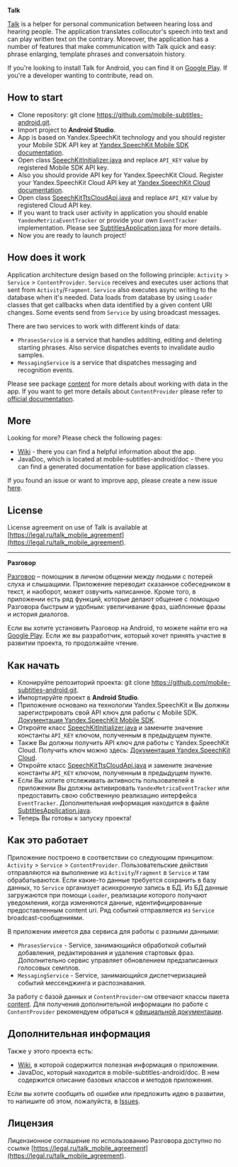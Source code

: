 **Talk**

[Talk](https://mobile.ru/apps/android/talk#page1) is a helper for personal communication between hearing loss and hearing people. The application translates collocutor's speech into text and can play written text on the contrary. Moreover, the application has a number of features that make communication with Talk quick and easy: phrase enlarging, template phrases and conversatoin history.

If you're looking to install Talk for Android, you can find it on [Google Play](https://play.google.com/store/apps/details?id=ru.subtitles). If you're a developer wanting to contribute, read on.


How to start
------------
*  Clone repository: git clone https://github.com/mobile-subtitles-android.git.
*  Import project to **Android Studio**.
*  App is based on Yandex.SpeechKit technology and you should register your Mobile SDK API key at [Yandex.SpeechKit Mobile SDK documentation](https://tech.yandex.com/speechkit/mobilesdk/).
*  Open class [SpeechKitInitializer.java](https://github.com/mobile-subtitles-android/blob/master/app/src/main/java/ru/subtitles/service/speechkit/initializer/SpeechKitInitializer.java) and replace `API_KEY` value by registered Mobile SDK API key.
*  Also you should provide API key for Yandex.SpeechKit Cloud. Register your Yandex.SpeechKit Cloud API key at [Yandex.SpeechKit Cloud documentation](https://tech.yandex.ru/speechkit/cloud/).
*  Open class [SpeechKitTtsCloudApi.java](https://github.com/mobile-subtitles-android/blob/master/app/src/main/java/ru/subtitles/service/cache/SpeechKitTtsCloudApi.java) and replace `API_KEY` value by registered Cloud API key.
*  If you want to track user activity in application you should enable `YandexMetricaEventTracker` or provide your own `EventTracker` implementation. Please see [SubtitlesApplication.java](https://github.com/mobile-subtitles-android/blob/master/app/src/main/java/ru/subtitles/SubtitlesApplication.java) for more details.
*  Now you are ready to launch project!

How does it work
----------------
Application architecture design based on the following principle: `Activity` > `Service` > `ContentProvider`. `Service` receives and executes user actions that sent from `Activity`/`Fragment`. `Service` also executes async writing to the database when it's needed. Data loads from database by using `Loader` classes that get callbacks when data identified by a given content URI changes. Some events send from `Service` by using broadcast messages.

There are two services to work with different kinds of data:
* `PhrasesService` is a service that handles additing, editing and deleting starting phrases. Also service dispatches events to invalidate audio samples.
* `MessagingService` is a service that dispatches messaging and recognition events.

Please see package [content](https://github.com/mobile-subtitles-android/blob/master/app/src/main/java/ru/subtitles/content/) for more details about working with data in the app. If you want to get more details about `ContentProvider` please refer to [official documentation](http://developer.android.com/intl/ru/guide/topics/providers/content-provider-basics.html).

More
----

Looking for more? Please check the following pages:
* [Wiki](https://github.com/mobile-subtitles-android/wiki) - there you can find a helpful information about the app.
* JavaDoc, which is located at mobile-subtitles-android/doc - there you can find a generated documentation for base application classes.

If you found an issue or want to improve app, please create a new issue [here](https://github.com/mobile-subtitles-android/issues).


License
-------

License agreement on use of Talk is available at [https://legal.ru/talk_mobile_agreement](https://legal.ru/talk_mobile_agreement).

-------------

**Разговор**

[Разговор](https://mobile.ru/apps/android/talk#page1) – помощник в личном общении между людьми с потерей слуха и слышащими. Приложение переводит сказанное собеседником в текст, и наоборот, может озвучить написанное. Кроме того, в приложении есть ряд функций, которые делают общение с помощью Разговора быстрым и удобным: увеличивание фраз, шаблонные фразы и история диалогов.

Если вы хотите установить Разговор на Android, то можете найти его на [Google Play](https://play.google.com/store/apps/details?id=ru.subtitles). Если же вы разработчик, который хочет принять участие в развитии проекта, то продолжайте чтение.


Как начать
----------
*  Клонируйте репозиторий проекта: git clone https://github.com/mobile-subtitles-android.git.
*  Импортируйте проект в **Android Studio**.
*  Приложение основано на технологии Yandex.SpeechKit и Вы должны зарегистрировать свой API ключ для работы с Mobile SDK. [Документация Yandex.SpeechKit Mobile SDK](https://tech.yandex.ru/speechkit/mobilesdk/).
*  Откройте класс [SpeechKitInitializer.java](https://github.com/mobile-subtitles-android/blob/master/app/src/main/java/ru/subtitles/service/speechkit/initializer/SpeechKitInitializer.java) и замените значение константы `API_KEY` ключом, полученным в предыдущем пункте.
*  Также Вы должны получить API ключ для работы с Yandex.SpeechKit Cloud. Получить ключ можно здесь: [Документация Yandex.SpeechKit Cloud](https://tech.yandex.ru/speechkit/cloud/).
*  Откройте класс [SpeechKitTtsCloudApi.java](https://github.com/mobile-subtitles-android/blob/master/app/src/main/java/ru/subtitles/service/cache/SpeechKitTtsCloudApi.java) и замените значение константы `API_KEY` ключом, полученным в предыдущем пункте.
*  Если Вы хотите отслеживать активность пользователей в приложении Вы должны активировать `YandexMetricaEventTracker` или предоставить свою собственную реализацию интерфейса `EventTracker`. Дополнительная информация находится в файле [SubtitlesApplication.java](https://github.com/mobile-subtitles-android/blob/master/app/src/main/java/ru/subtitles/SubtitlesApplication.java).
*  Теперь Вы готовы к запуску проекта!

Как это работает
----------------
Приложение построено в соответствии со следующим принципом: `Activity` > `Service` > `ContentProvider`. Пользовательские действия отправляются на выполнение из `Activity`/`Fragment` в `Service` и там обрабатываются. Если какие-то данные требуется сохранить в базу данных, то `Service` организует асинхронную запись в БД. Из БД данные загружаются при помощи `Loader`, реализации которого получают уведомления, когда изменяются данные, идентифицированные предоставленным content uri. Ряд событий отправляется из `Service` broadcast-сообщениями.

В приложении имеется два сервиса для работы с разными данными:
* `PhrasesService` - Service, занимающийся обработкой событий добавления, редактирования и удаления стартовых фраз. Дополнительно сервис управляет обновлением предзаписанных голосовых семплов.
* `MessagingService` - Service, занимающийся диспетчеризацией событий мессенджинга и распознавания.

За работу с базой данных и `ContentProvider`-ом отвечают классы пакета [content](https://github.com/mobile-subtitles-android/blob/master/app/src/main/java/ru/subtitles/content/). Для получения дополнительной информации по работе с `ContentProvider` рекомендуем обраться к [официальной документации](http://developer.android.com/intl/ru/guide/topics/providers/content-provider-basics.html).

Дополнительная информация
-------------------------

Также у этого проекта есть:
* [Wiki](https://github.com/mobile-subtitles-android/wiki), в которой содержится полезная информация о приложении.
* JavaDoc, который находится в mobile-subtitles-android/doc. В нем содержится описание базовых классов и методов приложения.

Если вы хотите сообщить об ошибке или предложить идею в развитии, то напишите об этом, пожалуйста, в [Issues](https://github.com/mobile-subtitles-android/issues).

Лицензия
--------

Лицензионное соглашение по использованию Разговора доступно по ссылке [https://legal.ru/talk_mobile_agreement](https://legal.ru/talk_mobile_agreement).
